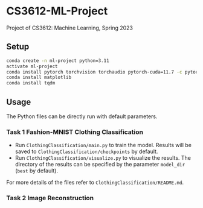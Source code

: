 # CS3612-ML-Project
Project of CS3612: Machine Learning, Spring 2023

## Setup
```sh
conda create -n ml-project python=3.11
activate ml-project
conda install pytorch torchvision torchaudio pytorch-cuda=11.7 -c pytorch -c nvidia
conda install matplotlib
conda install tqdm
```

## Usage
The Python files can be directly run with default parameters.
### Task 1 Fashion-MNIST Clothing Classification
+ Run `ClothingClassification/main.py` to train the model. Results will be saved to `ClothingClassification/checkpoints` by default.
+ Run `ClothingClassification/visualize.py` to visualize the results. The directory of the results can be specified by the parameter `model_dir` (`best` by default).

For more details of the files refer to `ClothingClassification/README.md`.

### Task 2 Image Reconstruction
